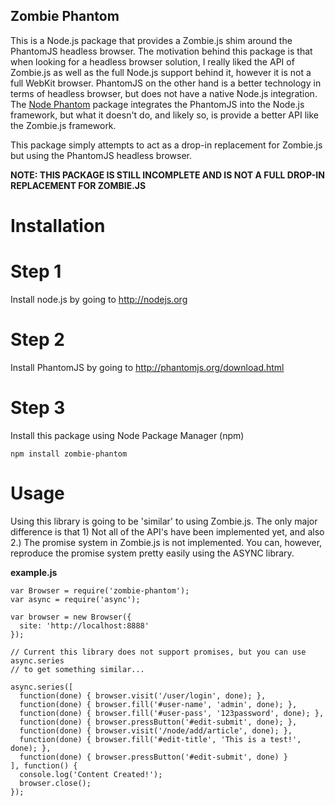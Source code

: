 Zombie Phantom
-----------------------

This is a Node.js package that provides a Zombie.js shim around the PhantomJS headless
browser.  The motivation behind this package is that when looking for a headless
browser solution, I really liked the API of Zombie.js as well as the full Node.js
support behind it, however it is not a full WebKit browser.  PhantomJS on the other
hand is a better technology in terms of headless browser, but does not have a
native Node.js integration.  The <a href="https://github.com/alexscheelmeyer/node-phantom">Node Phantom</a>
package integrates the PhantomJS into the Node.js framework, but what it doesn't
do, and likely so, is provide a better API like the Zombie.js framework.

This package simply attempts to act as a drop-in replacement for Zombie.js but
using the PhantomJS headless browser.

<strong>NOTE: THIS PACKAGE IS STILL INCOMPLETE AND IS NOT A FULL DROP-IN REPLACEMENT
FOR ZOMBIE.JS</strong>

Installation
========================

Step 1
============
Install node.js by going to http://nodejs.org

Step 2
============
Install PhantomJS by going to http://phantomjs.org/download.html

Step 3
============
Install this package using Node Package Manager (npm)

```
npm install zombie-phantom
```

Usage
=========================
Using this library is going to be 'similar' to using Zombie.js.  The only major
difference is that 1) Not all of the API's have been implemented yet, and also
2.) The promise system in Zombie.js is not implemented.  You can, however, reproduce
the promise system pretty easily using the ASYNC library.

<strong>example.js</strong>
```
var Browser = require('zombie-phantom');
var async = require('async');

var browser = new Browser({
  site: 'http://localhost:8888'
});

// Current this library does not support promises, but you can use async.series
// to get something similar...

async.series([
  function(done) { browser.visit('/user/login', done); },
  function(done) { browser.fill('#user-name', 'admin', done); },
  function(done) { browser.fill('#user-pass', '123password', done); },
  function(done) { browser.pressButton('#edit-submit', done); },
  function(done) { browser.visit('/node/add/article', done); },
  function(done) { browser.fill('#edit-title', 'This is a test!', done); },
  function(done) { browser.pressButton('#edit-submit', done) }
], function() {
  console.log('Content Created!');
  browser.close();
});

```
